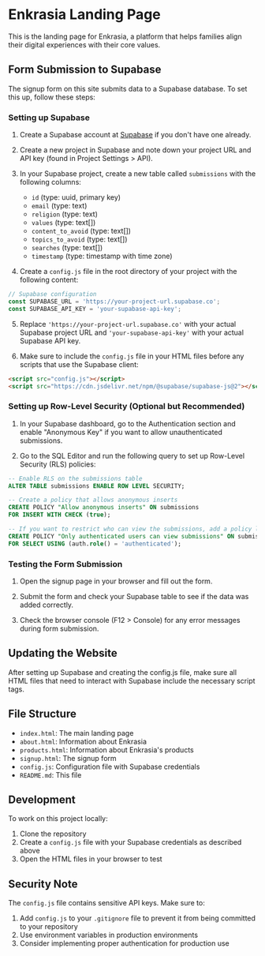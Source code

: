 # Enkrasia Landing Page

This is the landing page for Enkrasia, a platform that helps families align their digital experiences with their core values.

## Form Submission to Supabase

The signup form on this site submits data to a Supabase database. To set this up, follow these steps:

### Setting up Supabase

1. Create a Supabase account at [Supabase](https://supabase.com/) if you don't have one already.

2. Create a new project in Supabase and note down your project URL and API key (found in Project Settings > API).

3. In your Supabase project, create a new table called `submissions` with the following columns:
   - `id` (type: uuid, primary key)
   - `email` (type: text)
   - `religion` (type: text)
   - `values` (type: text[])
   - `content_to_avoid` (type: text[])
   - `topics_to_avoid` (type: text[])
   - `searches` (type: text[])
   - `timestamp` (type: timestamp with time zone)

4. Create a `config.js` file in the root directory of your project with the following content:

```javascript
// Supabase configuration
const SUPABASE_URL = 'https://your-project-url.supabase.co';
const SUPABASE_API_KEY = 'your-supabase-api-key';
```

5. Replace `'https://your-project-url.supabase.co'` with your actual Supabase project URL and `'your-supabase-api-key'` with your actual Supabase API key.

6. Make sure to include the `config.js` file in your HTML files before any scripts that use the Supabase client:

```html
<script src="config.js"></script>
<script src="https://cdn.jsdelivr.net/npm/@supabase/supabase-js@2"></script>
```

### Setting up Row-Level Security (Optional but Recommended)

1. In your Supabase dashboard, go to the Authentication section and enable "Anonymous Key" if you want to allow unauthenticated submissions.

2. Go to the SQL Editor and run the following query to set up Row-Level Security (RLS) policies:

```sql
-- Enable RLS on the submissions table
ALTER TABLE submissions ENABLE ROW LEVEL SECURITY;

-- Create a policy that allows anonymous inserts
CREATE POLICY "Allow anonymous inserts" ON submissions
FOR INSERT WITH CHECK (true);

-- If you want to restrict who can view the submissions, add a policy like this:
CREATE POLICY "Only authenticated users can view submissions" ON submissions
FOR SELECT USING (auth.role() = 'authenticated');
```

### Testing the Form Submission

1. Open the signup page in your browser and fill out the form.

2. Submit the form and check your Supabase table to see if the data was added correctly.

3. Check the browser console (F12 > Console) for any error messages during form submission.

## Updating the Website

After setting up Supabase and creating the config.js file, make sure all HTML files that need to interact with Supabase include the necessary script tags.

## File Structure

- `index.html`: The main landing page
- `about.html`: Information about Enkrasia
- `products.html`: Information about Enkrasia's products
- `signup.html`: The signup form
- `config.js`: Configuration file with Supabase credentials
- `README.md`: This file

## Development

To work on this project locally:

1. Clone the repository
2. Create a `config.js` file with your Supabase credentials as described above
3. Open the HTML files in your browser to test

## Security Note

The `config.js` file contains sensitive API keys. Make sure to:

1. Add `config.js` to your `.gitignore` file to prevent it from being committed to your repository
2. Use environment variables in production environments
3. Consider implementing proper authentication for production use